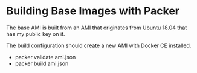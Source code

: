 # Building Base Images with Packer

The base AMI is built from an AMI that originates from Ubuntu 18.04 that has my public key on it.

The build configuration should create a new AMI with Docker CE installed.

* packer validate ami.json
* packer build ami.json

